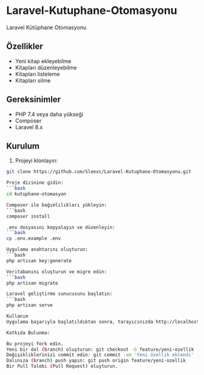 # Laravel-Kutuphane-Otomasyonu
 Laravel Kütüphane Otomasyonu

 ## Özellikler

- Yeni kitap ekleyebilme
- Kitapları düzenleyebilme
- Kitapları listeleme
- Kitapları silme

## Gereksinimler

- PHP 7.4 veya daha yükseği
- Composer
- Laravel 8.x

## Kurulum

1. Projeyi klonlayın:

```bash
git clone https://github.com/Sleexc/Laravel-Kutuphane-Otomasyonu.git

Proje dizinine gidin:
```bash
cd kutuphane-otomasyon

Composer ile bağımlılıkları yükleyin:
```bash
composer install

.env dosyasını kopyalayın ve düzenleyin:
```bash
cp .env.example .env

Uygulama anahtarını oluşturun:
```bash
php artisan key:generate

Veritabanını oluşturun ve migre edin:
```bash
php artisan migrate

Laravel geliştirme sunucusunu başlatın:
```bash
php artisan serve

Kullanım
Uygulama başarıyla başlatıldıktan sonra, tarayıcınızda http://localhost:8000 adresine giderek projeyi görüntüleyebilirsiniz.

Katkıda Bulunma:

Bu projeyi fork edin.
Yeni bir dal (branch) oluşturun: git checkout -b feature/yeni-ozellik
Değişikliklerinizi commit edin: git commit -am 'Yeni özellik eklendi'
Dalınıza (branch) push yapın: git push origin feature/yeni-ozellik
Bir Pull Talebi (Pull Request) oluşturun.
